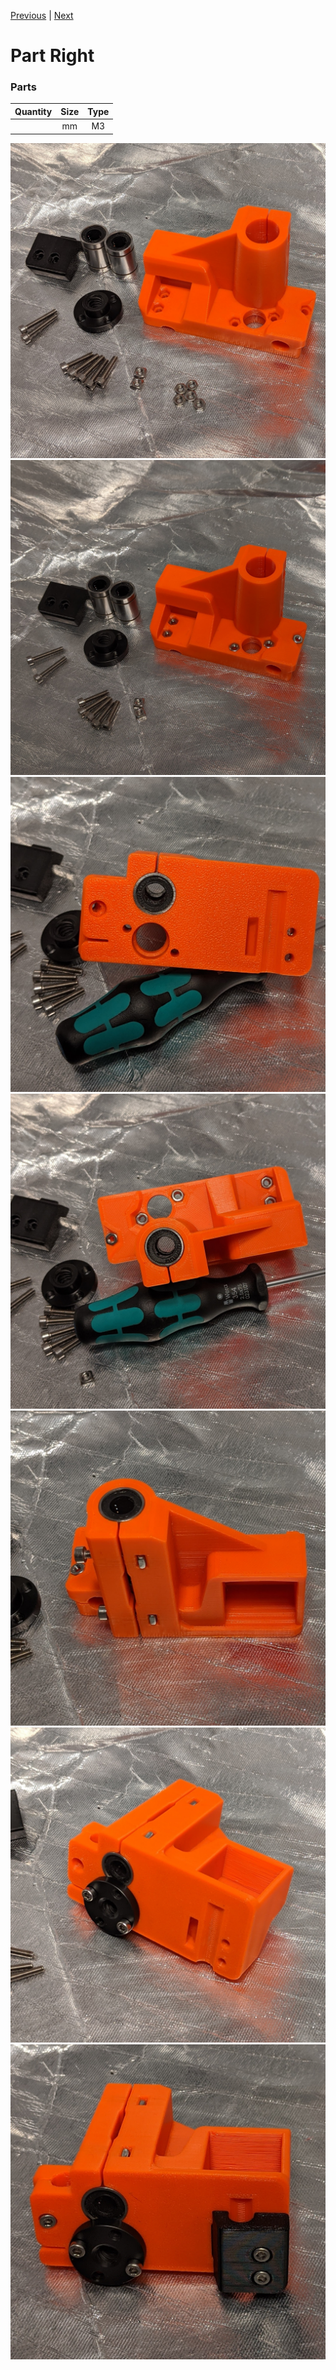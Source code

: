 [Previous](01_Part_Left.md) | [Next](03_Idler.md)

# Part Right

### Parts
|Quantity|Size|Type|
|---:|:---:|:---:|
||mm|M3|

![01](../img/Part_Right/01.jpg)
![02](../img/Part_Right/02.jpg)
![03](../img/Part_Right/03.jpg)
![04](../img/Part_Right/04.jpg)
![05](../img/Part_Right/05.jpg)
![06](../img/Part_Right/06.jpg)
![07](../img/Part_Right/07.jpg)